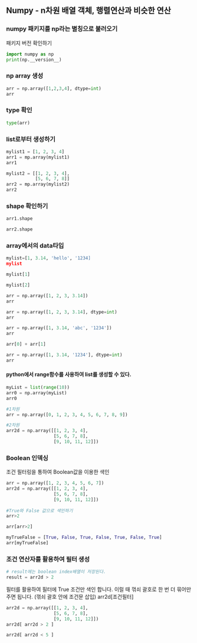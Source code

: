 ## Numpy - n차원 배열 객체, 행렬연산과 비슷한 연산

### numpy 패키지를 np라는 별칭으로 불러오기
패키지 버전 확인하기

```python
import numpy as np
print(np.__version__)
```
### np array 생성
```python
arr = np.array([1,2,3,4], dtype=int)
arr
```
### type 확인
```python
type(arr)
```
### list로부터 생성하기
```python
mylist1 = [1, 2, 3, 4]
arr1 = mp.array(mylist1)
arr1
```
```python
mylist2 = [[1, 2, 3, 4],
           [5, 6, 7, 8]]
arr2 = mp.array(mylist2)
arr2
```

### shape 확인하기
```python
arr1.shape
```
```python
arr2.shape
```
### array에서의 data타입
```python
mylist=[1, 3.14, 'hello', '1234]
mylist
```
```python
mylist[1]
```
```python
mylist[2]
```
```python
arr = np.array([1, 2, 3, 3.14])
arr
```
```python
arr = np.array([1, 2, 3, 3.14], dtype=int)
arr
```
```python
arr = np.array([1, 3.14, 'abc', '1234'])
arr
```
```python
arr[0] + arr[1]
```
```python
arr = np.array([1, 3.14, '1234'], dtype=int)
arr
```

#### python에서 range함수를 사용하여 list를 생성할 수 있다.
```python
myList = list(range(10))
arr0 = np.array(myList)
arr0
```
```python
#1차원
arr = np.array([0, 1, 2, 3, 4, 5, 6, 7, 8, 9])

#2차원
arr2d = np.array([[1, 2, 3, 4], 
                  [5, 6, 7, 8], 
                  [9, 10, 11, 12]])           
```

### Boolean 인덱싱
조건 필터링을 통하여 Boolean값을 이용한 색인

```python
arr = np.array([1, 2, 3, 4, 5, 6, 7])
arr2d = np.array([[1, 2, 3, 4], 
                  [5, 6, 7, 8], 
                  [9, 10, 11, 12]])
                  
#True와 False 값으로 색인하기
arr>2

arr[arr>2]

myTrueFalse = [True, False, True, False, True, False, True]
arr[myTrueFalse]
```

### 조건 연산자를 활용하여 필터 생성
```python
# result에는 boolean index배열이 저장된다.
result = arr2d > 2
```
필터를 활용하여 필터에 True 조건만 색인 합니다.
이럴 때 꺾쇠 괄호로 한 번 더 묶어만 주면 됩니다. (꺾쇠 괄호 안에 조건문 삽입)
arr2d[조건필터]

```python
arr2d = np.array([[1, 2, 3, 4], 
                  [5, 6, 7, 8], 
                  [9, 10, 11, 12]])
arr2d[ arr2d > 2 ]

arr2d[ arr2d < 5 ]
```

